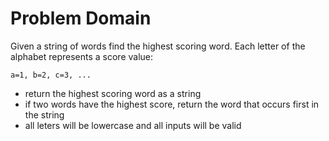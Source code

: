 # Problem Domain

Given a string of words find the highest scoring word. Each letter of the alphabet represents a score value:
```
a=1, b=2, c=3, ...
```

- return the highest scoring word as a string
- if two words have the highest score, return the word that occurs first in the string
- all leters will be lowercase and all inputs will be valid
